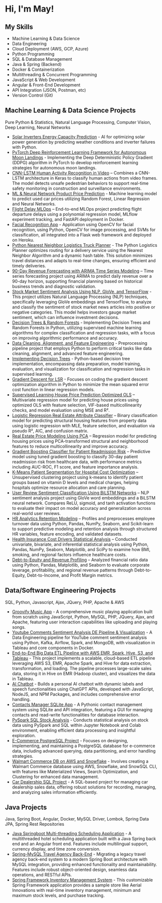 <h1>Hi, I'm May!</h1>
<h2>My Skills</h2>
<ul>
  <li>Machine Learning & Data Science</li>
  <li>Data Engineering</li>
  <li>Cloud Deployment (AWS, GCP, Azure)</li>  
  <li>Python Programming</li>
  <li>SQL & Database Management</li>  
  <li>Java & Spring (Backend)</li>
  <li>Docker & Containerization</li>
  <li>Multithreading & Concurrent Programming</li>
  <li>JavaScript & Web Development</li>
  <li>Angular & Front-End Development</li>
  <li>API Integration (JSON, Postman, etc)</li>
  <li>Version Control (Git)</li>
</ul>

<h2>Machine Learning & Data Science Projects</h2>
<p>Pure Python & Statistics, Natural Language Processing, Computer Vision, Deep Learning, Neural Networks</p>

<ul>
    <li> <a href="https://github.com/MayCooper/green-energy-production-inverter-prediction">Solar Inverters Energy Capacity Prediction</a> - AI for optimizing solar power generation by predicting weather conditions and inverter failures with Python.</li>
    <li><a href="https://github.com/MayCooper/PyTorch-Deep-Reinforcement-Learning-Framework-for-Autonomous-Moon-Landings">PyTorch Deep Reinforcement Learning Framework for Autonomous Moon Landings</a> - Implementing the Deep Deterministic Policy Gradient (DDPG) algorithm in PyTorch to develop reinforcement learning strategies for autonomous moon landings.</li>
  <li><a href="https://github.com/MayCooper/CNN-LSTM-Human-Activity-Recognition-in-Video">CNN-LSTM Human Activity Recognition in Video</a> – Combines a CNN-LSTM architecture in Keras to classify human actions from video frames. The model detects unsafe pedestrian behaviors to support real-time safety monitoring in construction and surveillance environments.</li>
  <li><a href="https://github.com/MayCooper/Product-Price-Prediction">ML & Neural Network Product Price Prediction</a> - Machine learning model to predict used car prices utilizing Random Forest, Linear Regression and Neural Networks.</li>
<li><a href="https://github.com/MayCooper/Flight-Delay-MLOps">Flight Delay MLOps</a> – End-to-end MLOps project predicting flight departure delays using a polynomial regression model, MLflow experiment tracking, and FastAPI deployment in Docker.</li>
      <li> <a href="https://github.com/MayCooper/Facial-Recognition-App">Facial Recognition App</a> - Application using OpenCV for facial recognition, using Python, OpenCV for image processing, and SVMs for classification, all integrated into a Flask web framework and deployed on Heroku.</li>
  <li><a href="https://github.com/MayCooper/Python-Nearest-Neighbor-Truck-Logistics-Program">Python Nearest Neighbor Logistics Truck Planner</a> - The Python Logistics Planner optimizes routing for a delivery service using the Nearest Neighbor Algorithm and a dynamic hash table. This solution minimizes travel distances and adapts to real-time changes, ensuring efficient and timely deliveries.</li>
  <li><a href="https://github.com/MayCooper/90-Day-Revenue-Forecasting-with-ARIMA-Time-Series-Modeling">90-Day Revenue Forecasting with ARIMA Time Series Modeling</a> – Time series forecasting project using ARIMA to predict daily revenue over a 90-day horizon, supporting financial planning based on historical business trends and diagnostic validation.</li>
    <li><a href="https://github.com/MayCooper/Stock-Market-Sentiment-Analysis-NLP-GloVe-TensorFlow">Stock Market Sentiment Analysis Using NLP, GloVe, and TensorFlow</a> - This project utilizes Natural Language Processing (NLP) techniques, specifically leveraging GloVe embeddings and TensorFlow, to analyze and classify the sentiment of stock market news articles into positive or negative categories. This model helps investors gauge market sentiment, which can influence investment decisions.</li>
    <li> <a href="https://github.com/MayCooper/Decision-Trees-and-Random-Forests">Decision Trees & Random Forests</a> - Implementing Decision Trees and Random Forests in Python, utilizing supervised machine learning algorithms for complex classification and regression tasks, with a focus on improving algorithmic performance and accuracy.</li>
  <li> <a href="https://github.com/MayCooper/Data-Cleaning-Alignment-and-Feature-Engineering">Data Cleaning, Alignment, and Feature Engineering</a> - Preprocessing pipeline project that employs Python to perform critical tasks like data cleaning, alignment, and advanced feature engineering.</li>
  <li> <a href="https://github.com/MayCooper/Implementing-Decision-Trees">Implementing Decision Trees</a> - Python-based decision tree implementation, encompassing data preparation, model training, evaluation, and visualization for classification and regression tasks in supervised learning.</li>
  <li> <a href="https://github.com/MayCooper/Coding-Gradient-Descent-for-LSR">Gradient Descent for LSR</a> - Focuses on coding the gradient descent optimization algorithm in Python to minimize the mean squared error cost function in linear regression models.</li>
  <li><a href="https://github.com/MayCooper/Supervised-Learning-House-Price-Prediction-Optimized-OLS">Supervised Learning House Price Prediction Optimized OLS</a> – Multivariate regression model for predicting house prices using optimized OLS with feature selection, VIF-based multicollinearity checks, and model evaluation using MSE and R².</li>
  <li><a href="https://github.com/MayCooper/Logistic-Regression-Real-Estate-Attribute-Classifier">Logistic Regression Real Estate Attribute Classifier</a> – Binary classification model for predicting structural housing features from property data using logistic regression with MLE, feature selection, and evaluation via pseudo R², AIC, and confusion matrix.</li>
  <li><a href="https://github.com/MayCooper/Real-Estate-Price-Modeling-Using-PCA">Real Estate Price Modeling Using PCA</a> – Regression model for predicting housing prices using PCA-transformed structural and neighborhood features to reduce multicollinearity and improve accuracy.</li>
<li><a href="https://github.com/MayCooper/Healthcare-Patient-Readmission-Risk-Prediction-Using-GradientBoost">Gradient Boosting Classifier for Patient Readmission Risk</a> – Predictive model using tuned gradient boosting to classify 30-day patient readmission risk from healthcare data, with performance metrics including AUC-ROC, F1 score, and feature importance analysis.</li>
<li><a href="https://github.com/MayCooper/KMeans-Patient-Segmentation-for-Hospital-Cost-Optimization">K-Means Patient Segmentation for Hospital Cost Optimization</a> – Unsupervised clustering project using k-means to identify patient groups based on vitamin D levels and medical charges, helping hospitals optimize resource allocation and care planning.</li>
  <li><a href="https://github.com/MayCooper/User-Review-Sentiment-Classification-Using-BiLSTM-Networks">User Review Sentiment Classification Using BiLSTM Networks</a> – NLP sentiment analysis project using GloVe word embeddings and a BiLSTM neural network. Compares ReLU, sigmoid, and tanh activation functions to evaluate their impact on model accuracy and generalization across real-world user reviews.</li>
  <li><a href="https://github.com/MayCooper/HR-Analytics-Retention-Modeling">HR Analytics Retention Modeling</a> – Profiles and preprocesses employee turnover data using Python, Pandas, NumPy, Seaborn, and Scikit-learn to support predictive modeling and retention analysis through structured HR variables, feature encoding, and validated datasets.</li>
  <li><a href="https://github.com/MayCooper/insurance-cost-drivers-analysis">Health Insurance Cost Drivers Statistical Analysis</a> – Conducted univariate, bivariate, and inferential statistical analysis using Python, Pandas, NumPy, Seaborn, Matplotlib, and SciPy to examine how BMI, smoking, and regional factors influence healthcare costs.</li>
<li><a href="https://github.com/MayCooper/Debt-to-Equity-and-Revenue-Profiling">Debt-to-Equity and Revenue Profiling</a> – Analyzed financial ratio data using Python, Pandas, Matplotlib, and Seaborn to evaluate corporate leverage, profitability, and regional revenue patterns through Debt-to-Equity, Debt-to-Income, and Profit Margin metrics.</li>
  </ul>

<h2>Data/Software Engineering Projects</h2>
<p>SQL, Python, Javascript, Ajax, JQuery, PHP, Apache & AWS</p>

<ul>
  <li> <a href="https://github.com/MayCooper/Groovify">Groovify Music App</a> - A comprehensive music playing application built from scratch using JavaScript, Python, MySQL, PHP, JQuery, Ajax, and Apache, featuring user interaction capabilities like uploading and playing songs.</li>
  <li> <a href="https://github.com/MayCooper/YT-Sentiment-Analytics-Pipeline-Kafka-Airflow-Spark-MongoDB-Tableau-Docker">Youtube Comments Sentiment Analysis DE Pipeline & Visualization</a> - A Data Engineering pipeline for YouTube comment sentiment analysis using Python, Kafka, Airflow, Spark, and MongoDB, with visualization in Tableau and core components in Docker.</li>
  <li> <a href="https://github.com/MayCooper/big-data-etl-pipeline-using-aws-spark-emr-hive-s3-tableau/">End-to-End Big Data ETL Pipeline with AWS EMR, Spark, Hive, S3, and Tableau</a> - This project implements a scalable, cloud-based ETL pipeline leveraging AWS S3, EMR, Apache Spark, and Hive for data extraction, transformation, and loading. The pipeline processes large-scale sales data, storing it in Hive on EMR (Hadoop cluster), and visualizes the data in Tableau.</li>
    <li> <a href="https://github.com/MayCooper/Ai-chatbot">AI Chatbot</a> - Builds a personal AI chatbot with dynamic labels and speech functionalities using ChatGPT APIs, developed with JavaScript, NodeJS, and NPM Packages, and includes comprehensive error handling.</li>
    <li> <a href="https://github.com/MayCooper/Contacts-Manager-SQLiteApp-Python-API">Contacts Manager SQLite App</a> - A Pythonic contact management system using SQLite and API integration, featuring a GUI for managing contacts and read-write functionalities for database interaction.</li>
    <li><a href="https://github.com/MayCooper/PySpark-SQL-Stock-Analysis">PySpark SQL Stock Analysis</a> - Conducts statistical analysis on stock data using PySpark and SQL within Jupyter Notebook and Colab environment, enabling efficient data processing and insightful exploration.</li>
  <li> <a href="https://github.com/MayCooper/E-Commerce-PostgreSQL-Project">E-Commerce PostgreSQL Project</a> - Focuses on designing, implementing, and maintaining a PostgreSQL database for e-commerce data, including advanced querying, data partitioning, and error handling strategies.</li>
  <li> <a href="https://github.com/MayCooper/Snowflake-SQL-WalmartCommerceDB-AWS-Project">Walmart Commerce DB on AWS and Snowflake</a> - Involves creating a Walmart Commerce database using AWS, Snowflake, and SnowSQL CLI, with features like Materialized Views, Search Optimization, and Clustering for enhanced data management.</li>
  <li><a href="https://github.com/MayCooper/car-dealership-sql-project">Car Dealership SQL Project</a> - A SQL-based project for managing car dealership sales data, offering robust solutions for recording, managing, and analyzing sales information efficiently.</li>
</ul>


<h2>Java Projects</h2>
<p>Java, Spring Boot, Angular, Docker, MySQL Driver, Lombok, Spring Data JPA, Spring Rest Repositories</p>

<ul>
  <li><a href="https://github.com/MayCooper/Java-Multithreading-Scheduling-Application">Java Springboot Multi-threading Scheduling Application</a> - A multithreaded hotel scheduling application built with a Java Spring back end and an Angular front end. Features include multilingual support, currency display, and time zone conversion.</li>
  <li><a href="https://github.com/MayCooper/Spring-MySQL-Angular-Travel-Agency-Back-End">Spring-MySQL Travel Agency Back-End</a> - Migrating a legacy travel agency back-end system to a modern Spring Boot architecture with MySQL integration, providing enhanced functionality and maintainability. Features include robust object-oriented design, seamless data operations, and RESTful APIs.</li>
  <li><a href="https://github.com/MayCooper/Spring-Framework-Inventory-Management-System">Spring Framework Inventory Management System</a> - This customizable Spring Framework application provides a sample store like Aerial Innovations with real-time inventory management, minimum and maximum stock levels, and purchase tracking.</li>
</ul>
